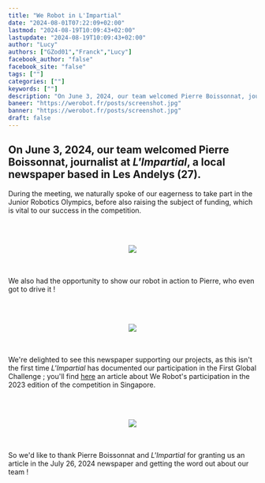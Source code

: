 ```yaml
---
title: "We Robot in L'Impartial"
date: "2024-08-01T07:22:09+02:00"
lastmod: "2024-08-19T10:09:43+02:00"
lastupdate: "2024-08-19T10:09:43+02:00"
author: "Lucy"
authors: ["GZod01","Franck","Lucy"]
facebook_author: "false"
facebook_site: "false"
tags: [""]
categories: [""]
keywords: [""]
description: "On June 3, 2024, our team welcomed Pierre Boissonnat, journalist at *L'Impartial*, a local newspaper based in Les Andelys (27)."
baneer: "https://werobot.fr/posts/screenshot.jpg"
banner: "https://werobot.fr/posts/screenshot.jpg"
draft: false
---
```

## On June 3, 2024, our team welcomed Pierre Boissonnat, journalist at *L'Impartial*, a local newspaper based in Les Andelys (27).


During the meeting, we naturally spoke of our eagerness to take part in the Junior Robotics Olympics, before also raising the subject of funding, which is vital to our success in the competition.

  <br><br>
<center>
<img src="https://werobot.fr/posts/limpartial.jpg">
</center>
<br><br>

We also had the opportunity to show our robot in action to Pierre, who even got to drive it !

 <br><br>
<center>
<img src="https://werobot.fr/posts/limpartial2.jpg">
</center>
<br><br>

We're delighted to see this newspaper supporting our projects, as this isn't the first time *L'Impartial* has documented our participation in the First Global Challenge ; you'll find [here](https://actu.fr/normandie/gaillon_27275/eure-ces-cinq-lyceens-racontent-leur-aventure-aux-jeux-olympiques-de-la-robotique-a-singapour_60292412.html) an article about We Robot's participation in the 2023 edition of the competition in Singapore.


 <br><br>
<center>
<img src="https://werobot.fr/posts/screenshot.jpg">
</center>
<br><br>

So we'd like to thank Pierre Boissonnat and *L'Impartial* for granting us an article in the July 26, 2024 newspaper and getting the word out about our team !

